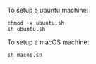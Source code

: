 To setup a ubuntu machine:
```
chmod +x ubuntu.sh
sh ubuntu.sh
```

To setup a macOS machine:
```
sh macos.sh
```
